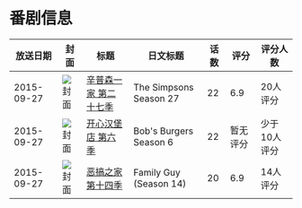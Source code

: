 # 番剧信息

|放送日期|封面|标题|日文标题|话数|评分|评分人数|
|---|---|---|---|---|---|---|
|2015-09-27|![封面](https://lain.bgm.tv/pic/cover/c/b4/05/148046_ntnGj.jpg)|[辛普森一家 第二十七季](https://bangumi.tv/subject/148046)|The Simpsons Season 27|22|6.9|20人评分|
|2015-09-27|![封面](https://lain.bgm.tv/pic/cover/c/61/14/181400_83m3Q.jpg)|[开心汉堡店 第六季](https://bangumi.tv/subject/181400)|Bob's Burgers Season 6|22|暂无评分|少于10人评分|
|2015-09-27|![封面](https://lain.bgm.tv/pic/cover/c/a5/7b/406266_j9U4s.jpg)|[恶搞之家 第十四季](https://bangumi.tv/subject/406266)|Family Guy (Season 14)|20|6.9|14人评分|
